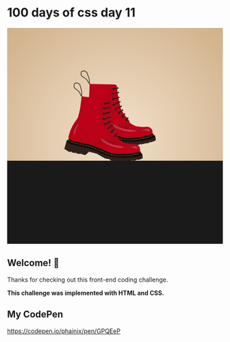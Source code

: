 # 100 days of css day 11

![Header/intro section ](../design/Boot.png)

## Welcome! 👋 

Thanks for checking out this front-end coding challenge. 

**This challenge was implemented with HTML and CSS.**

## My CodePen
https://codepen.io/phainix/pen/GPQEeP